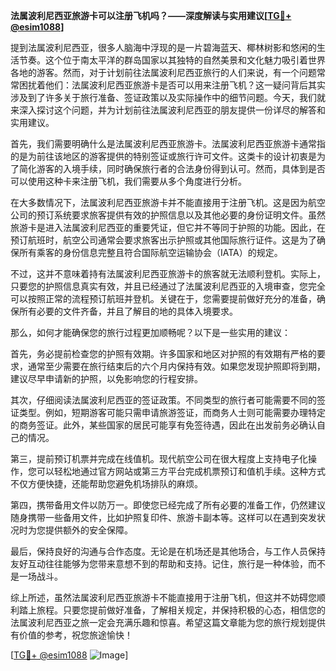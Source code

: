 **法属波利尼西亚旅游卡可以注册飞机吗？——深度解读与实用建议[[TG💪+ @esim1088](https://t.me/s/esim1088)]**

提到法属波利尼西亚，很多人脑海中浮现的是一片碧海蓝天、椰林树影和悠闲的生活节奏。这个位于南太平洋的群岛国家以其独特的自然美景和文化魅力吸引着世界各地的游客。然而，对于计划前往法属波利尼西亚旅行的人们来说，有一个问题常常困扰着他们：法属波利尼西亚旅游卡是否可以用来注册飞机？这一疑问背后其实涉及到了许多关于旅行准备、签证政策以及实际操作中的细节问题。今天，我们就来深入探讨这个问题，并为计划前往法属波利尼西亚的朋友提供一份详尽的解答和实用建议。

首先，我们需要明确什么是法属波利尼西亚旅游卡。法属波利尼西亚旅游卡通常指的是为前往该地区的游客提供的特别签证或旅行许可文件。这类卡的设计初衷是为了简化游客的入境手续，同时确保旅行者的合法身份得到认可。然而，具体到是否可以使用这种卡来注册飞机，我们需要从多个角度进行分析。

在大多数情况下，法属波利尼西亚旅游卡并不能直接用于注册飞机。这是因为航空公司的预订系统要求旅客提供有效的护照信息以及其他必要的身份证明文件。虽然旅游卡是进入法属波利尼西亚的重要凭证，但它并不等同于护照的功能。因此，在预订航班时，航空公司通常会要求旅客出示护照或其他国际旅行证件。这是为了确保所有乘客的身份信息完整且符合国际航空运输协会（IATA）的规定。

不过，这并不意味着持有法属波利尼西亚旅游卡的旅客就无法顺利登机。实际上，只要您的护照信息真实有效，并且已经通过了法属波利尼西亚的入境审查，您完全可以按照正常的流程预订航班并登机。关键在于，您需要提前做好充分的准备，确保所有必要的文件齐备，并且了解目的地的具体入境要求。

那么，如何才能确保您的旅行过程更加顺畅呢？以下是一些实用的建议：

首先，务必提前检查您的护照有效期。许多国家和地区对护照的有效期有严格的要求，通常至少需要在旅行结束后的六个月内保持有效。如果您发现护照即将到期，建议尽早申请新的护照，以免影响您的行程安排。

其次，仔细阅读法属波利尼西亚的签证政策。不同类型的旅行者可能需要不同的签证类型。例如，短期游客可能只需申请旅游签证，而商务人士则可能需要办理特定的商务签证。此外，某些国家的居民可能享有免签待遇，因此在出发前务必确认自己的情况。

第三，提前预订机票并完成在线值机。现代航空公司在很大程度上支持电子化操作，您可以轻松地通过官方网站或第三方平台完成机票预订和值机手续。这种方式不仅方便快捷，还能帮助您避免机场排队的麻烦。

第四，携带备用文件以防万一。即使您已经完成了所有必要的准备工作，仍然建议随身携带一些备用文件，比如护照复印件、旅游卡副本等。这样可以在遇到突发状况时为您提供额外的安全保障。

最后，保持良好的沟通与合作态度。无论是在机场还是其他场合，与工作人员保持友好互动往往能够为您带来意想不到的帮助和支持。记住，旅行是一种体验，而不是一场战斗。

综上所述，虽然法属波利尼西亚旅游卡不能直接用于注册飞机，但这并不妨碍您顺利踏上旅程。只要您提前做好准备，了解相关规定，并保持积极的心态，相信您的法属波利尼西亚之旅一定会充满乐趣和惊喜。希望这篇文章能为您的旅行规划提供有价值的参考，祝您旅途愉快！

[[TG💪+ @esim1088](https://t.me/s/esim1088) ![Image](https://i.postimg.cc/4NQfJmqS/Snipaste-2025-05-13-00-14-12.png)]